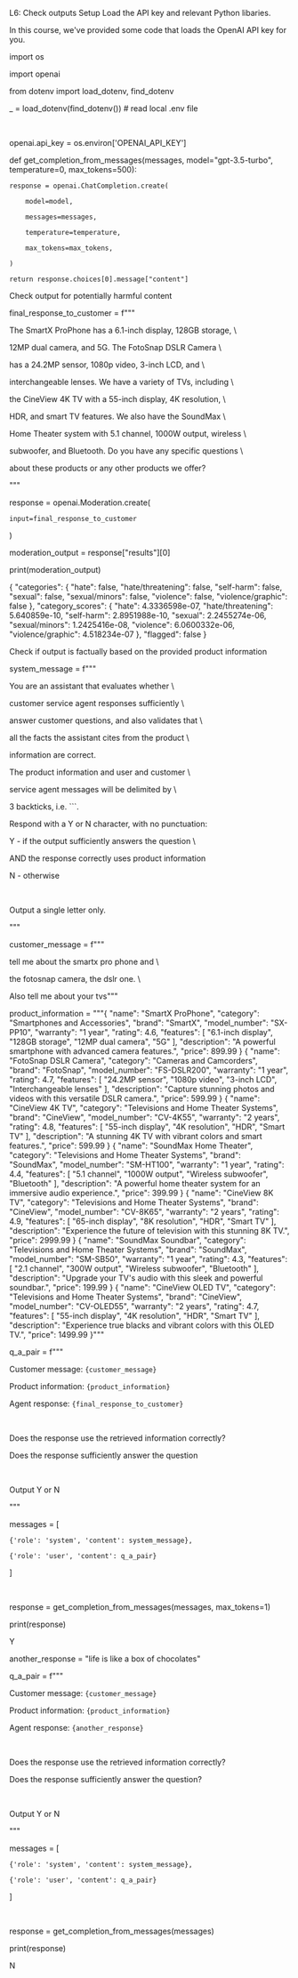 L6: Check outputs
Setup
Load the API key and relevant Python libaries.

In this course, we've provided some code that loads the OpenAI API key for you.

import os

import openai

from dotenv import load_dotenv, find_dotenv

_ = load_dotenv(find_dotenv()) # read local .env file

​

openai.api_key  = os.environ['OPENAI_API_KEY']

def get_completion_from_messages(messages, model="gpt-3.5-turbo", temperature=0, max_tokens=500):

    response = openai.ChatCompletion.create(

        model=model,

        messages=messages,

        temperature=temperature, 

        max_tokens=max_tokens, 

    )

    return response.choices[0].message["content"]

Check output for potentially harmful content

final_response_to_customer = f"""

The SmartX ProPhone has a 6.1-inch display, 128GB storage, \

12MP dual camera, and 5G. The FotoSnap DSLR Camera \

has a 24.2MP sensor, 1080p video, 3-inch LCD, and \

interchangeable lenses. We have a variety of TVs, including \

the CineView 4K TV with a 55-inch display, 4K resolution, \

HDR, and smart TV features. We also have the SoundMax \

Home Theater system with 5.1 channel, 1000W output, wireless \

subwoofer, and Bluetooth. Do you have any specific questions \

about these products or any other products we offer?

"""

response = openai.Moderation.create(

    input=final_response_to_customer

)

moderation_output = response["results"][0]

print(moderation_output)

{
  "categories": {
    "hate": false,
    "hate/threatening": false,
    "self-harm": false,
    "sexual": false,
    "sexual/minors": false,
    "violence": false,
    "violence/graphic": false
  },
  "category_scores": {
    "hate": 4.3336598e-07,
    "hate/threatening": 5.640859e-10,
    "self-harm": 2.8951988e-10,
    "sexual": 2.2455274e-06,
    "sexual/minors": 1.2425416e-08,
    "violence": 6.0600332e-06,
    "violence/graphic": 4.518234e-07
  },
  "flagged": false
}

Check if output is factually based on the provided product information

system_message = f"""

You are an assistant that evaluates whether \

customer service agent responses sufficiently \

answer customer questions, and also validates that \

all the facts the assistant cites from the product \

information are correct.

The product information and user and customer \

service agent messages will be delimited by \

3 backticks, i.e. ```.

Respond with a Y or N character, with no punctuation:

Y - if the output sufficiently answers the question \

AND the response correctly uses product information

N - otherwise

​

Output a single letter only.

"""

customer_message = f"""

tell me about the smartx pro phone and \

the fotosnap camera, the dslr one. \

Also tell me about your tvs"""

product_information = """{ "name": "SmartX ProPhone", "category": "Smartphones and Accessories", "brand": "SmartX", "model_number": "SX-PP10", "warranty": "1 year", "rating": 4.6, "features": [ "6.1-inch display", "128GB storage", "12MP dual camera", "5G" ], "description": "A powerful smartphone with advanced camera features.", "price": 899.99 } { "name": "FotoSnap DSLR Camera", "category": "Cameras and Camcorders", "brand": "FotoSnap", "model_number": "FS-DSLR200", "warranty": "1 year", "rating": 4.7, "features": [ "24.2MP sensor", "1080p video", "3-inch LCD", "Interchangeable lenses" ], "description": "Capture stunning photos and videos with this versatile DSLR camera.", "price": 599.99 } { "name": "CineView 4K TV", "category": "Televisions and Home Theater Systems", "brand": "CineView", "model_number": "CV-4K55", "warranty": "2 years", "rating": 4.8, "features": [ "55-inch display", "4K resolution", "HDR", "Smart TV" ], "description": "A stunning 4K TV with vibrant colors and smart features.", "price": 599.99 } { "name": "SoundMax Home Theater", "category": "Televisions and Home Theater Systems", "brand": "SoundMax", "model_number": "SM-HT100", "warranty": "1 year", "rating": 4.4, "features": [ "5.1 channel", "1000W output", "Wireless subwoofer", "Bluetooth" ], "description": "A powerful home theater system for an immersive audio experience.", "price": 399.99 } { "name": "CineView 8K TV", "category": "Televisions and Home Theater Systems", "brand": "CineView", "model_number": "CV-8K65", "warranty": "2 years", "rating": 4.9, "features": [ "65-inch display", "8K resolution", "HDR", "Smart TV" ], "description": "Experience the future of television with this stunning 8K TV.", "price": 2999.99 } { "name": "SoundMax Soundbar", "category": "Televisions and Home Theater Systems", "brand": "SoundMax", "model_number": "SM-SB50", "warranty": "1 year", "rating": 4.3, "features": [ "2.1 channel", "300W output", "Wireless subwoofer", "Bluetooth" ], "description": "Upgrade your TV's audio with this sleek and powerful soundbar.", "price": 199.99 } { "name": "CineView OLED TV", "category": "Televisions and Home Theater Systems", "brand": "CineView", "model_number": "CV-OLED55", "warranty": "2 years", "rating": 4.7, "features": [ "55-inch display", "4K resolution", "HDR", "Smart TV" ], "description": "Experience true blacks and vibrant colors with this OLED TV.", "price": 1499.99 }"""

q_a_pair = f"""

Customer message: ```{customer_message}```

Product information: ```{product_information}```

Agent response: ```{final_response_to_customer}```

​

Does the response use the retrieved information correctly?

Does the response sufficiently answer the question

​

Output Y or N

"""

messages = [

    {'role': 'system', 'content': system_message},

    {'role': 'user', 'content': q_a_pair}

]

​

response = get_completion_from_messages(messages, max_tokens=1)

print(response)

Y

another_response = "life is like a box of chocolates"

q_a_pair = f"""

Customer message: ```{customer_message}```

Product information: ```{product_information}```

Agent response: ```{another_response}```

​

Does the response use the retrieved information correctly?

Does the response sufficiently answer the question?

​

Output Y or N

"""

messages = [

    {'role': 'system', 'content': system_message},

    {'role': 'user', 'content': q_a_pair}

]

​

response = get_completion_from_messages(messages)

print(response)

N
